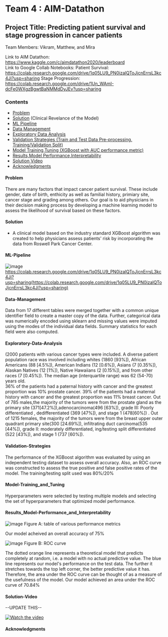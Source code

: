 # Team 4 : AIM-Datathon
## Project Title: Predicting patient survival and stage progression in cancer patients

Team Members: Vikram, Matthew, and Mira

Link to AIM Datathon: https://www.kaggle.com/c/aimdatathon2020/leaderboard <br>
Link to Google Collab Notebooks: 
Patient Survival: https://colab.research.google.com/drive/1q05LU9_PN0izalQToJjcnErrsL3kc4Ji?usp=sharing
Stage Progression: https://colab.research.google.com/drive/1Un_WAmI-dcFe0WXgzBgwtBaNMMdDyJEv?usp=sharing

### Contents

* [Problem](#Problem)
* [Solution](#Solution) (Clinical Revelance of the Model)
* [ML Pipeline](#ML-Pipeline)
* [Data Management](#Data-Management)
* [Exploratory Data Analysis](#Exploratory-Data-Analysis)
* [Validation Strategies (Train and Test Data Pre-processing, Training/Validation Split)](#Validation-Strategies)
* [Model Training,Tuning (XGBoost with AUC performance metric)](#Model-Training_and_Tuning)
* [Results,Model Performance,Interpretability](#Results_Model-Performance_and_Interpretability)
* [Solution Video](#Solution-Video)
* [Acknowledgments](#acknowledgments)

#### Problem

There are many factors that impact cancer patient survival. These include gender, date of birth, enthicity as well as familial history, primiary site, cancer stage and grading among others. Our goal is to aid physicians in their decision making process by developing a machine learning model to assess the likelihood of survival based on these factors.



#### Solution
- A clinical model based on the industry standard XGBoost algorithm was created to help physicians assess patients' risk by incorporating the data from Roswell Park Cancer Center. 

#### ML-Pipeline


![image](https://user-images.githubusercontent.com/42708529/104794121-a5d53100-5773-11eb-8bb9-e901b48b661e.png)
https://colab.research.google.com/drive/1q05LU9_PN0izalQToJjcnErrsL3kc4Ji?usp=sharing(https://colab.research.google.com/drive/1q05LU9_PN0izalQToJjcnErrsL3kc4Ji?usp=sharing) 

#### Data-Management
Data from 17 different tables were merged together with a common unique identifier field to create a master copy of the data.
Further, categorical data was numerically encoded using sklearn and missing values were imputed using the modes of the individual data fields. Summary statistics for each field were also computed.
#### Exploratory-Data-Analysis
(2000 patients with various cancer types were included. A diverse patient population race was involved including whites (1860 [93%]),  African Americans (88 [4.5%]), American Indians (12 [0.6%]), Asians (7 [0.35%]),  Alaskan Natives (12 [1%]), Native Hawaiians (2 [0.15%]), and from other races (7 [0.45%]). The median age (interquartile range) was 62 (54-70) years old.  
36% of the patients had a paternal history with cancer and the greatest proportion was 10% prostate cancer. 39% of the patients had a maternal history with cancer and the greatest proportion was 11% breast cancer. 
Out of 785 males,the majority of the tumors were from the prostate gland as the primary site (371[47.2%]),adenocarcinoma(496 [63%]), grade III: Poorly differentiated , dedifferentiated (369 [47%]), and stage 1 (478[60%]) . 
Out of 1215 females, the majority of the tumors were from the breast upper outer quadrant primary site(300 [24.69%]), infiltrating duct carcinoma(535 [44%]), grade II: moderately differentiated, ing/testing split differentiated (522 [43%]), and stage 1 (737 [60%]).

#### Validation-Strategies 
The performance of the XGBoost algorithm was evaluated by using an independent testing dataset to assess overall accuracy. Also, an ROC curve was constructed to assess the true positive and false positive rates of the model. The training/testing split used was 80%/20%


#### Model-Training_and_Tuning
Hyperparameters were selected by testing multiple models and selecting the set of hyperparameters that optimized model performance.

#### Results_Model-Performance_and_Interpretability
![image](https://user-images.githubusercontent.com/42708529/104829275-3e38e780-5840-11eb-874b-37a78d505ae0.png)
Figure A: table of various performance metrics 

Our model acheived an overall accuracy of 75%


![image](https://user-images.githubusercontent.com/42708529/104794191-04021400-5774-11eb-92f0-ba1e87fab068.png)
Figure B: ROC curve

The dotted orange line represents a theoretical model that predicts completely at random, i.e. a model with no actual predictive value. The blue line represents our model's performance on the test data. The further it stretches towards the top left corner, the better predictive value it has. Therefore, the area under the ROC curve can be thought of as a measure of the usefulness of the model. Our model achieved an area under the ROC curve of 70.84%
#### Solution-Video
--UPDATE THIS--

[![Watch the video](https://github.com/Code-and-Response/Liquid-Prep/blob/master/images/IBM-interview-video-image.png)](https://youtu.be/vOgCOoy_Bx0)


#### Acknowledgments
